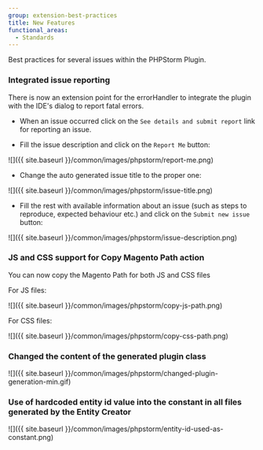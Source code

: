 ```yaml
---
group: extension-best-practices
title: New Features
functional_areas:
  - Standards
---
```


Best practices for several issues within the PHPStorm Plugin.

### Integrated issue reporting

There is now an extension point for the errorHandler to integrate the plugin with the IDE's dialog to report fatal errors.

*  When an issue occurred click on the `See details and submit report` link for reporting an issue.

*  Fill the issue description and click on the `Report Me` button:

![]({{ site.baseurl }}/common/images/phpstorm/report-me.png)

*  Change the auto generated issue title to the proper one:

![]({{ site.baseurl }}/common/images/phpstorm/issue-title.png)

*  Fill the rest with available information about an issue (such as steps to reproduce, expected behaviour etc.) and click on the `Submit new issue` button:

![]({{ site.baseurl }}/common/images/phpstorm/issue-description.png)

### JS and CSS support for Copy Magento Path action

You can now copy the Magento Path for both JS and CSS files

For JS files:

![]({{ site.baseurl }}/common/images/phpstorm/copy-js-path.png)

For CSS files:

![]({{ site.baseurl }}/common/images/phpstorm/copy-css-path.png)

### Changed the content of the generated plugin class

![]({{ site.baseurl }}/common/images/phpstorm/changed-plugin-generation-min.gif)

### Use of hardcoded entity id value into the constant in all files generated by the Entity Creator

![]({{ site.baseurl }}/common/images/phpstorm/entity-id-used-as-constant.png)
